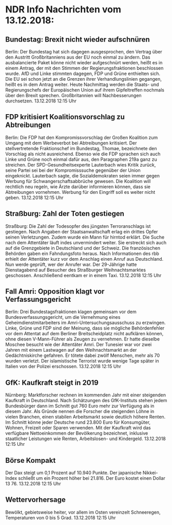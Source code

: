 # NDR Info Nachrichten vom 13.12.2018:


## Bundestag: Brexit nicht wieder aufschnüren
Berlin: Der Bundestag hat sich dagegen ausgesprochen, den Vertrag über den Austritt Großbritanniens aus der EU noch einmal zu ändern. Das ausbalancierte Paket könne nicht wieder aufgeschnürt werden, heißt es in einem Antrag, der mit den Stimmen der Regierungsfraktionen beschlossen wurde. AfD und Linke stimmten dagegen, FDP und Grüne enthielten sich. Die EU sei schon jetzt an die Grenzen ihrer Verhandlungslinien gegangen, heißt es in dem Antrag weiter. Heute Nachmittag werden die Staats- und Regierungschefs der Europäischen Union auf ihrem Gipfeltreffen nochmals über den Brexit sprechen. Großbritannien will Nachbesserungen durchsetzen. 13.12.2018 12:15 Uhr 

## FDP kritisiert Koalitionsvorschlag zu Abtreibungen
Berlin: Die FDP hat den Kompromissvorschlag der Großen Koalition zum Umgang mit dem Werbeverbot bei Abtreibungen kritisiert. Der stellvertretende Fraktionschef im Bundestag, Thomae, bezeichnete den Vorschlag als nicht ausreichend. Ebenso wie die FDP sprachen sich auch Linke und Grüne noch einmal dafür aus, den Paragraphen 219a ganz zu streichen. Der SPD-Gesundheitsexperte Lauterbach wies Kritik zurück, seine Partei sei bei der Kompromisssuche gegenüber der Union eingeknickt. Lauterbach sagte, die Sozialdemokraten seien immer gegen Werbung für Schwangerschaftsabbrüche gewesen. Die Koalition will rechtlich neu regeln, wie Ärzte darüber informieren können, dass sie Abtreibungen vornehmen. Werbung für den Eingriff soll es weiter nicht geben. 13.12.2018 12:15 Uhr 

## Straßburg: Zahl der Toten gestiegen
Straßburg: Die Zahl der Todesopfer des jüngsten Terroranschlags ist gestiegen. Nach Angaben der Staatsanwaltschaft erlag ein drittes Opfer seinen Verletzungen. Zudem wurde ein Mann für hirntod erklärt. Die Suche nach dem Attentäter läuft indes unvermindert weiter. Sie erstreckt sich auch auf die Grenzgebiete in Deutschland und der Schweiz. Die französischen Behörden gaben ein Fahndungsfoto heraus. Nach Informationen des rbb erhielt der Attentäter kurz vor dem Anschlag einen Anruf aus Deutschland. Nun werde geprüft, wer der Anrufer war. Der 29-Jährige hatte Dienstagabend auf Besucher des Straßburger Weihnachtsmarktes geschossen. Anschließend eentkam er in einem Taxi. 13.12.2018 12:15 Uhr 

## Fall Amri: Opposition klagt vor Verfassungsgericht
Berlin: Drei Bundestagsfraktionen klagen gemeinsam vor dem Bundesverfassungsgericht, um die Vernehmung eines Geheimdienstmitarbeiters im Amri-Untersuchungsausschuss zu erzwingen. Linke, Grüne und FDP sind der Meinung, dass sie mögliche Behördenfehler vor dem Attentat auf dem Berliner Breitscheidplatz nicht aufklären können, ohne diesen V-Mann-Führer als Zeugen zu vernehmen. Er hatte dieselbe Moschee besucht wie der Attentäter Amri. Der Tunesier war vor zwei Jahren mit einem Lastwagen auf den Weihnachtsmarkt an der Gedächtniskirche gefahren. Er tötete dabei zwölf Menschen, mehr als 70 wurden verletzt. Der islamistische Terrorist wurde wenige Tage später in Italien von der Polizei erschossen. 13.12.2018 12:15 Uhr 

## GfK: Kaufkraft steigt in 2019
Nürnberg: Marktforscher rechnen im kommenden Jahr mit einer steigenden Kaufkraft in Deutschland. Nach Schätzungen des GfK-Instituts stehen jedem Bundesbürger dann im Schnitt gut 760 Euro mehr zur Verfügung als in diesem Jahr. Als Gründe nennen die Forscher die steigenden Löhne in vielen Branchen, einen stabilen Arbeitsmarkt sowie deutlich höhere Renten. Im Schnitt könne jeder Deutsche rund 23.800 Euro für Konsumgüter, Wohnen, Freizeit oder Sparen verwenden. Mit der Kaufkraft wird das verfügbare Nettoeinkommen der Bevölkerung bezeichnet, inklusive staatlicher Leistungen wie Renten, Arbeitslosen- und Kindergeld. 13.12.2018 12:15 Uhr 

## Börse Kompakt
Der Dax steigt um 0,1 Prozent auf 10.940 Punkte. Der japanische Nikkei-Index schließt um ein Prozent höher bei 21.816. Der Euro kostet einen Dollar 13 76. 13.12.2018 12:15 Uhr 

## Wettervorhersage
Bewölkt, gebietsweise heiter, vor allem im Osten vereinzelt Schneeregen, Temperaturen von 0 bis 5 Grad. 13.12.2018 12:15 Uhr 
